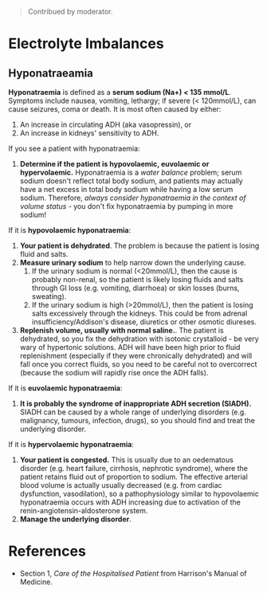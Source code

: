 > Contribued by moderator.

# Electrolyte Imbalances

## Hyponatraeamia

**Hyponatraemia** is defined as a **serum sodium (Na+) < 135 mmol/L**. Symptoms
include nausea, vomiting, lethargy; if severe (< 120mmol/L), can cause seizures,
coma or death. It is most often caused by either:
  1. An increase in circulating ADH (aka vasopressin), or
  2. An increase in kidneys' sensitivity to ADH. 

If you see a patient with hyponatraemia:

1. **Determine if the patient is hypovolaemic, euvolaemic or hypervolaemic.**
   Hyponatraemia is a *water balance* problem; serum sodium doesn't reflect
   total body sodium, and patients may actually have a net excess in total body
   sodium while having a low serum sodium. Therefore, *always consider
   hyponatraemia in the context of volume status* - you don't fix hyponatraemia
   by pumping in more sodium!

If it is **hypovolaemic hyponatraemia**:

1. **Your patient is dehydrated**. The problem is because the patient is losing
   fluid and salts.
2. **Measure urinary sodium**  to help narrow down the underlying cause.
   1. If the urinary sodium is normal (<20mmol/L), then the cause is probably
      non-renal, so the patient is likely losing fluids and salts through GI
      loss (e.g. vomiting, diarrhoea) or skin losses (burns, sweating). 
   2. If the urinary sodium is high (>20mmol/L), then the patient is losing
      salts excessively through the kidneys. This could be from adrenal
      insufficiency/Addison's disease, diuretics or other osmotic diureses. 
3. **Replenish volume, usually with normal saline.**. The patient is dehydrated,
   so you fix the dehydration with isotonic crystalloid - be very wary of
   hypertonic solutions. ADH will have been high prior to fluid replenishment
   (especially if they were chronically dehydrated) and will fall once you
   correct fluids, so you need to be careful not to overcorrect (because the
   sodium will rapidly rise once the ADH falls).
   
If it is **euvolaemic hyponatraemia**:

1. **It is probably the syndrome of inappropriate ADH secretion (SIADH).** SIADH
   can be caused by a whole range of underlying disorders (e.g. malignancy,
   tumours, infection, drugs), so you should find and treat the underlying
   disorder.
   
If it is **hypervolaemic hyponatraemia**:

1. **Your patient is congested.** This is usually due to an oedematous disorder
   (e.g. heart failure, cirrhosis, nephrotic syndrome), where the patient
   retains fluid out of proportion to sodium. The effective arterial blood
   volume is actually usually decreased (e.g. from cardiac dysfunction,
   vasodilation), so a pathophysiology similar to hypovolaemic hyponatraemia
   occurs with ADH increasing due to activation of the
   renin-angiotensin-aldosterone system.
2. **Manage the underlying disorder**. 


# References

- Section 1, *Care of the Hospitalised Patient* from Harrison's Manual of Medicine.
